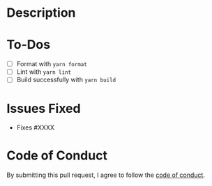 # Description

<!-- Please describe the changes included in this PR here. -->

# To-Dos

<!-- Before submitting this PR, please format, lint, and build your changes locally. -->
<!-- Add an 'x' between the brackets to mark each checkbox as checked. -->
<!-- (Feel free to remove any items that do not apply to this PR.) -->

- [ ] Format with `yarn format`
- [ ] Lint with `yarn lint`
- [ ] Build successfully with `yarn build`

# Issues Fixed

<!-- If this PR will fix/resolve an open issue on the repository, please reference it below. -->
<!-- (Otherwise, feel free to delete this section.) -->

- Fixes #XXXX

# Code of Conduct

By submitting this pull request, I agree to follow the [code of conduct](https://some.engineering/code-of-conduct).
